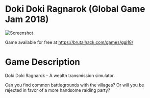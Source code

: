 # Doki Doki Ragnarok (Global Game Jam 2018)

![Screenshot](https://brutalhack.com/wp-content/uploads/2018/01/Screen-Shot-2018-01-29-at-23.22.05.png)

Game available for free at https://brutalhack.com/games/ggj18/

# Game Description

Doki Doki Ragnarok – A wealth transmission simulator.

Can you find common battlegrounds with the villages?
Or will you be rejected in favor of a more handsome raiding party?
